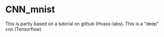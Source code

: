 # CNN_mnist
This is partly based on a tutorial on github (Hvass-labs). This is a "deep" cnn (Tensorflow)
